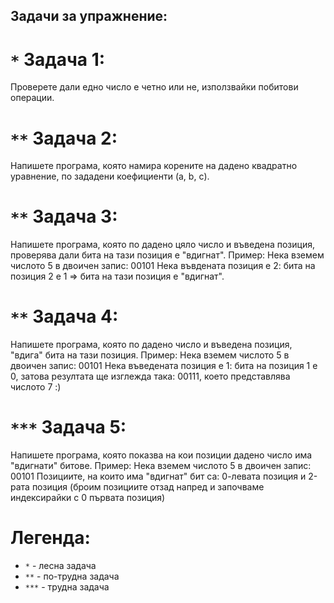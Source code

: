 ## Задачи за упражнение:
# `*` Задача 1:
  Проверете дали едно число е четно или не, използвайки побитови операции.
  
# `**` Задача 2:
  Напишете програма, която намира корените на дадено квадратно уравнение, по
  зададени коефициенти (a, b, c).

# `**` Задача 3:
  Напишете програма, която по дадено цяло число и въведена позиция, проверява дали
  бита на тази позиция е "вдигнат".
  Пример:
      Нека вземем числото 5 в двоичен запис: 00101
      Нека въвдената позиция е 2: бита на позиция 2 е 1 => бита на тази позиция е "вдигнат".

# `**` Задача 4:
  Напишете програма, която по дадено число и въведена позиция, "вдига" бита на тази позиция.
  Пример:
      Нека вземем числото 5 в двоичен запис: 00101
      Нека въведената позиция е 1: бита на позиция 1 е 0, затова резултата ще изглежда
                                   така: 00111, което представлява числото 7 :)

# `***` Задача 5:
  Напишете програма, която показва на кои позиции дадено число има "вдигнати" битове.
  Пример:
      Нека вземем числото 5 в двоичен запис: 00101
      Позициите, на които има "вдигнат" бит са: 0-левата позиция и 2-рата позиция
      (броим позициите отзад напред и започваме индексирайки с 0 първата позиция)

# Легенда:
  - `*`   - лесна задача
  - `**`  - по-трудна задача
  - `***` - трудна задача